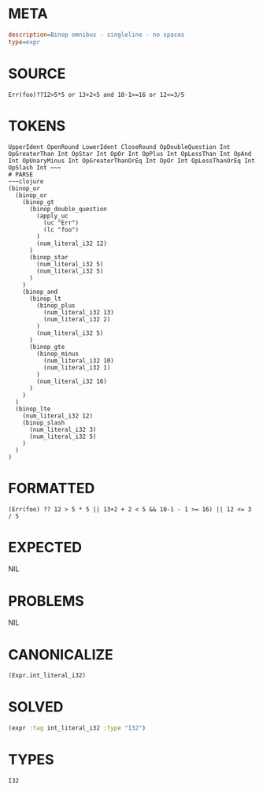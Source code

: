 # META
~~~ini
description=Binop omnibus - singleline - no spaces
type=expr
~~~
# SOURCE
~~~roc
Err(foo)??12>5*5 or 13+2<5 and 10-1>=16 or 12<=3/5
~~~
# TOKENS
~~~text
UpperIdent OpenRound LowerIdent CloseRound OpDoubleQuestion Int OpGreaterThan Int OpStar Int OpOr Int OpPlus Int OpLessThan Int OpAnd Int OpUnaryMinus Int OpGreaterThanOrEq Int OpOr Int OpLessThanOrEq Int OpSlash Int ~~~
# PARSE
~~~clojure
(binop_or
  (binop_or
    (binop_gt
      (binop_double_question
        (apply_uc
          (uc "Err")
          (lc "foo")
        )
        (num_literal_i32 12)
      )
      (binop_star
        (num_literal_i32 5)
        (num_literal_i32 5)
      )
    )
    (binop_and
      (binop_lt
        (binop_plus
          (num_literal_i32 13)
          (num_literal_i32 2)
        )
        (num_literal_i32 5)
      )
      (binop_gte
        (binop_minus
          (num_literal_i32 10)
          (num_literal_i32 1)
        )
        (num_literal_i32 16)
      )
    )
  )
  (binop_lte
    (num_literal_i32 12)
    (binop_slash
      (num_literal_i32 3)
      (num_literal_i32 5)
    )
  )
)
~~~
# FORMATTED
~~~roc
(Err(foo) ?? 12 > 5 * 5 || 13+2 + 2 < 5 && 10-1 - 1 >= 16) || 12 <= 3 / 5
~~~
# EXPECTED
NIL
# PROBLEMS
NIL
# CANONICALIZE
~~~clojure
(Expr.int_literal_i32)
~~~
# SOLVED
~~~clojure
(expr :tag int_literal_i32 :type "I32")
~~~
# TYPES
~~~roc
I32
~~~
